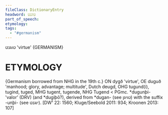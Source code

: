 ```yaml
---
fileClass: DictionaryEntry
headword: טוגנט
part_of_speech: 
etymology: 
tags:
  - "#germanism"
---
```

טוגנט
'virtue'
{GERMANISM}

ETYMOLOGY
===========
{Germanism borrowed from NHG in the 19th c.}
ON dygð 'virtue', OE duguð 'manhood; glory, advantage; multitude', Dutch deugd, OHG tugund(i), tugind, tuged, MHG tugent, tugende, NHG Tugend < PGmc. *dugunþi- 'valor' (DRV) (and *dugiþō?), derived from *dugan- (see  טויגן) with the suffix -unþi- (see יוגנט).
[DW¹ 22: 1560; Kluge/Seebold 2011: 934; Kroonen 2013: 107]